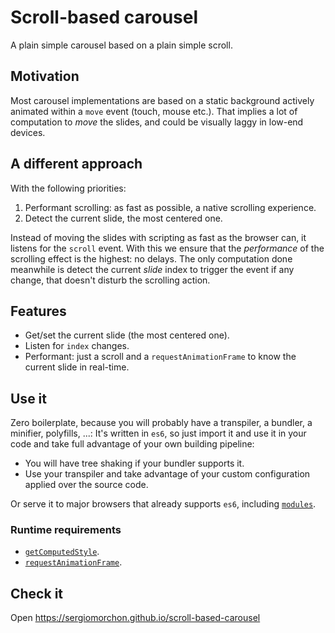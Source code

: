 # Scroll-based carousel

A plain simple carousel based on a plain simple scroll.

## Motivation

Most carousel implementations are based on a static background actively animated within a `move` event (touch, mouse etc.). That implies a lot of computation to _move_ the slides, and could be visually laggy in low-end devices.

## A different approach

With the following priorities:

1.  Performant scrolling: as fast as possible, a native scrolling experience.
1.  Detect the current slide, the most centered one.

Instead of moving the slides with scripting as fast as the browser can, it listens for the `scroll` event. With this we ensure that the _performance_ of the scrolling effect is the highest: no delays. The only computation done meanwhile is detect the current _slide_ index to trigger the event if any change, that doesn't disturb the scrolling action.

## Features

- Get/set the current slide (the most centered one).
- Listen for `index` changes.
- Performant: just a scroll and a `requestAnimationFrame` to know the current slide in real-time.

## Use it

Zero boilerplate, because you will probably have a transpiler, a bundler, a minifier, polyfills, ...:
It's written in `es6`, so just import it and use it in your code and take full advantage of your own building pipeline:

- You will have tree shaking if your bundler supports it.
- Use your transpiler and take advantage of your custom configuration applied over the source code.

Or serve it to major browsers that already supports `es6`, including [`modules`](https://caniuse.com/#feat=es6-module).

### Runtime requirements

- [`getComputedStyle`](https://caniuse.com/#feat=getcomputedstyle).
- [`requestAnimationFrame`](https://caniuse.com/#feat=requestanimationframe).

## Check it

Open https://sergiomorchon.github.io/scroll-based-carousel
